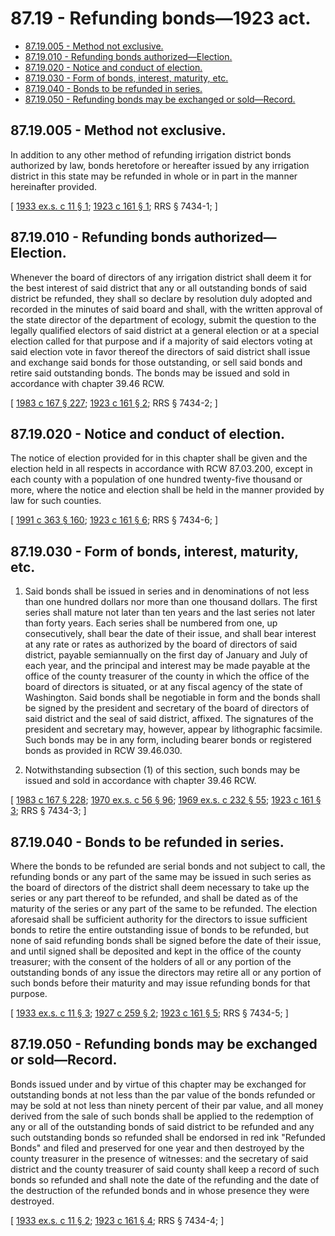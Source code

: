 # 87.19 - Refunding bonds—1923 act.
* [87.19.005 - Method not exclusive.](#8719005---method-not-exclusive)
* [87.19.010 - Refunding bonds authorized—Election.](#8719010---refunding-bonds-authorizedelection)
* [87.19.020 - Notice and conduct of election.](#8719020---notice-and-conduct-of-election)
* [87.19.030 - Form of bonds, interest, maturity, etc.](#8719030---form-of-bonds-interest-maturity-etc)
* [87.19.040 - Bonds to be refunded in series.](#8719040---bonds-to-be-refunded-in-series)
* [87.19.050 - Refunding bonds may be exchanged or sold—Record.](#8719050---refunding-bonds-may-be-exchanged-or-soldrecord)
## 87.19.005 - Method not exclusive.
In addition to any other method of refunding irrigation district bonds authorized by law, bonds heretofore or hereafter issued by any irrigation district in this state may be refunded in whole or in part in the manner hereinafter provided.

\[ [1933 ex.s. c 11 § 1](http://leg.wa.gov/CodeReviser/documents/sessionlaw/1933ex1c11.pdf?cite=1933%20ex.s.%20c%2011%20§%201); [1923 c 161 § 1](http://leg.wa.gov/CodeReviser/documents/sessionlaw/1923c161.pdf?cite=1923%20c%20161%20§%201); RRS § 7434-1; \]

## 87.19.010 - Refunding bonds authorized—Election.
Whenever the board of directors of any irrigation district shall deem it for the best interest of said district that any or all outstanding bonds of said district be refunded, they shall so declare by resolution duly adopted and recorded in the minutes of said board and shall, with the written approval of the state director of the department of ecology, submit the question to the legally qualified electors of said district at a general election or at a special election called for that purpose and if a majority of said electors voting at said election vote in favor thereof the directors of said district shall issue and exchange said bonds for those outstanding, or sell said bonds and retire said outstanding bonds. The bonds may be issued and sold in accordance with chapter 39.46 RCW.

\[ [1983 c 167 § 227](http://leg.wa.gov/CodeReviser/documents/sessionlaw/1983c167.pdf?cite=1983%20c%20167%20§%20227); [1923 c 161 § 2](http://leg.wa.gov/CodeReviser/documents/sessionlaw/1923c161.pdf?cite=1923%20c%20161%20§%202); RRS § 7434-2; \]

## 87.19.020 - Notice and conduct of election.
The notice of election provided for in this chapter shall be given and the election held in all respects in accordance with RCW 87.03.200, except in each county with a population of one hundred twenty-five thousand or more, where the notice and election shall be held in the manner provided by law for such counties.

\[ [1991 c 363 § 160](http://lawfilesext.leg.wa.gov/biennium/1991-92/Pdf/Bills/Session%20Laws/House/1201-S.SL.pdf?cite=1991%20c%20363%20§%20160); [1923 c 161 § 6](http://leg.wa.gov/CodeReviser/documents/sessionlaw/1923c161.pdf?cite=1923%20c%20161%20§%206); RRS § 7434-6; \]

## 87.19.030 - Form of bonds, interest, maturity, etc.
1. Said bonds shall be issued in series and in denominations of not less than one hundred dollars nor more than one thousand dollars. The first series shall mature not later than ten years and the last series not later than forty years. Each series shall be numbered from one, up consecutively, shall bear the date of their issue, and shall bear interest at any rate or rates as authorized by the board of directors of said district, payable semiannually on the first day of January and July of each year, and the principal and interest may be made payable at the office of the county treasurer of the county in which the office of the board of directors is situated, or at any fiscal agency of the state of Washington. Said bonds shall be negotiable in form and the bonds shall be signed by the president and secretary of the board of directors of said district and the seal of said district, affixed. The signatures of the president and secretary may, however, appear by lithographic facsimile. Such bonds may be in any form, including bearer bonds or registered bonds as provided in RCW 39.46.030.

2. Notwithstanding subsection (1) of this section, such bonds may be issued and sold in accordance with chapter 39.46 RCW.

\[ [1983 c 167 § 228](http://leg.wa.gov/CodeReviser/documents/sessionlaw/1983c167.pdf?cite=1983%20c%20167%20§%20228); [1970 ex.s. c 56 § 96](http://leg.wa.gov/CodeReviser/documents/sessionlaw/1970ex1c56.pdf?cite=1970%20ex.s.%20c%2056%20§%2096); [1969 ex.s. c 232 § 55](http://leg.wa.gov/CodeReviser/documents/sessionlaw/1969ex1c232.pdf?cite=1969%20ex.s.%20c%20232%20§%2055); [1923 c 161 § 3](http://leg.wa.gov/CodeReviser/documents/sessionlaw/1923c161.pdf?cite=1923%20c%20161%20§%203); RRS § 7434-3; \]

## 87.19.040 - Bonds to be refunded in series.
Where the bonds to be refunded are serial bonds and not subject to call, the refunding bonds or any part of the same may be issued in such series as the board of directors of the district shall deem necessary to take up the series or any part thereof to be refunded, and shall be dated as of the maturity of the series or any part of the same to be refunded. The election aforesaid shall be sufficient authority for the directors to issue sufficient bonds to retire the entire outstanding issue of bonds to be refunded, but none of said refunding bonds shall be signed before the date of their issue, and until signed shall be deposited and kept in the office of the county treasurer; with the consent of the holders of all or any portion of the outstanding bonds of any issue the directors may retire all or any portion of such bonds before their maturity and may issue refunding bonds for that purpose.

\[ [1933 ex.s. c 11 § 3](http://leg.wa.gov/CodeReviser/documents/sessionlaw/1933ex1c11.pdf?cite=1933%20ex.s.%20c%2011%20§%203); [1927 c 259 § 2](http://leg.wa.gov/CodeReviser/documents/sessionlaw/1927c259.pdf?cite=1927%20c%20259%20§%202); [1923 c 161 § 5](http://leg.wa.gov/CodeReviser/documents/sessionlaw/1923c161.pdf?cite=1923%20c%20161%20§%205); RRS § 7434-5; \]

## 87.19.050 - Refunding bonds may be exchanged or sold—Record.
Bonds issued under and by virtue of this chapter may be exchanged for outstanding bonds at not less than the par value of the bonds refunded or may be sold at not less than ninety percent of their par value, and all money derived from the sale of such bonds shall be applied to the redemption of any or all of the outstanding bonds of said district to be refunded and any such outstanding bonds so refunded shall be endorsed in red ink "Refunded Bonds" and filed and preserved for one year and then destroyed by the county treasurer in the presence of witnesses: and the secretary of said district and the county treasurer of said county shall keep a record of such bonds so refunded and shall note the date of the refunding and the date of the destruction of the refunded bonds and in whose presence they were destroyed.

\[ [1933 ex.s. c 11 § 2](http://leg.wa.gov/CodeReviser/documents/sessionlaw/1933ex1c11.pdf?cite=1933%20ex.s.%20c%2011%20§%202); [1923 c 161 § 4](http://leg.wa.gov/CodeReviser/documents/sessionlaw/1923c161.pdf?cite=1923%20c%20161%20§%204); RRS § 7434-4; \]

